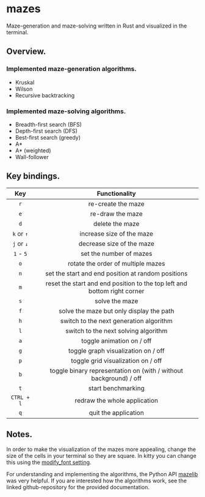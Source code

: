 # mazes
Maze-generation and maze-solving written in Rust and visualized in the terminal.  

## Overview.

### Implemented maze-generation algorithms.
* Kruskal
* Wilson
* Recursive backtracking

### Implemented maze-solving algorithms.
* Breadth-first search (BFS)
* Depth-first search (DFS)
* Best-first search (greedy)
* A*
* A* (weighted)
* Wall-follower

## Key bindings.

| Key | Functionality |  
| :---:   | :---: |  
| `r` | re-create the maze |  
| `e` | re-draw the maze |  
| `d` | delete the maze |  
| `k` or `↑` | increase size of the maze |  
| `j` or `↓` | decrease size of the maze |  
| `1` - `5` | set the number of mazes |  
| `o` | rotate the order of multiple mazes |  
| `n` | set the start and end position at random positions |  
| `m` | reset the start and end position to the top left and bottom right corner |  
| `s` | solve the maze |  
| `f` | solve the maze but only display the path |  
| `h` | switch to the next generation algorithm |  
| `l` | switch to the next solving algorithm |  i
| `a` | toggle animation on / off |  
| `g` | toggle graph visualization on / off |  
| `p` | toggle grid visualization on / off |  
| `b` | toggle binary representation on (with / without background) / off |  
| `t` | start benchmarking |  
| `CTRL + l` | redraw the whole application |  
| `q` | quit the application |  

## Notes.

In order to make the visualization of the mazes more appealing, change the size of the cells in your terminal so they are square. In kitty you can change this using the [modify_font setting](https://sw.kovidgoyal.net/kitty/conf/#opt-kitty.modify_font).

For understanding and implementing the algorithms, the Python API [mazelib](https://github.com/john-science/mazelib/tree/main) was very helpful. If you are interested how the algorithms work, see the linked github-repository for the provided documentation.
